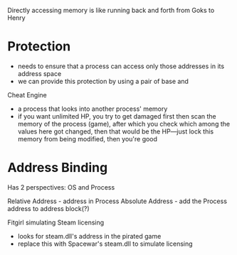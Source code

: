 Directly accessing memory is like running back and forth from Goks to Henry

# Protection
- needs to ensure that a process can access only those addresses in its address space
- we can provide this protection by using a pair of base and 

Cheat Engine
- a process that looks into another process' memory
- if you want unlimited HP, you try to get damaged first then scan the memory of the process (game), after which you check which among the values here got changed, then that would be the HP—just lock this memory from being modified, then you're good

# Address Binding
Has 2 perspectives: OS and Process

Relative Address - address in Process
Absolute Address - add the Process address to address block(?)

Fitgirl simulating Steam licensing
- looks for steam.dll's address in the pirated game
- replace this with Spacewar's steam.dll to simulate licensing

